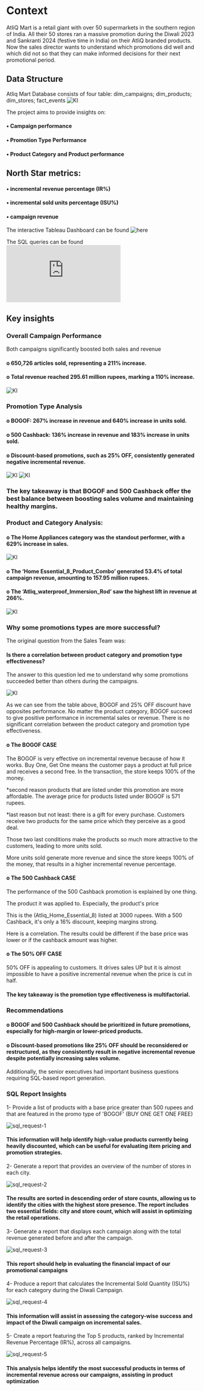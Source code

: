  # Context

AtliQ Mart is a retail giant with over 50 supermarkets in the southern region of India. All their 50 stores ran a massive promotion during the Diwali 2023 and Sankranti 2024 (festive time in India) on their AtliQ branded products. Now the sales director wants to understand which promotions did well and which did not so that they can make informed decisions for their next promotional period.

## Data Structure
Atliq Mart Database consists of four table: dim_campaigns; dim_products; dim_stores; fact_events
![KI](Read_me_images/Dataset_erd.png)

The project aims to provide insights on: 

#### • Campaign performance
#### • Promotion Type Performance
#### • Product Category and Product performance

## North Star metrics: 

#### • incremental revenue percentage (IR%)

#### • incremental sold units percentage (ISU%)

#### • campaign revenue

The interactive Tableau Dashboard can be found ![here](https://public.tableau.com/views/RC9SalesPromotionsAnalysis/RC9SalesPromotionsAnalysis?:language=fr-FR&:sid=&:redirect=auth&:display_count=n&:origin=viz_share_link)

The SQL queries can be found ![here](https://github.com/Madiba-Tessi/Retail-Campaign-Performance-Analysis-Insights-from-AtliQ-Mart-s-Festive-Promotions/blob/main/SQL_Queries_Resume_Project9.sql)


## Key insights

### Overall Campaign Performance

Both campaigns significantly boosted both sales and revenue   
 
#### o	650,726 articles sold, representing a 211% increase.
#### o	Total revenue reached 295.61 million rupees, marking a 110% increase.

![KI](Read_me_images/dashboard_header.png)

### Promotion Type Analysis

#### o	BOGOF: 267% increase in revenue and 640% increase in units sold.
#### o	500 Cashback: 136% increase in revenue and 183% increase in units sold.
#### o	Discount-based promotions, such as 25% OFF, consistently generated negative incremental revenue.

![KI](Read_me_images/IR_by_Promotion_Type.png)                                                   ![KI](Read_me_images/ISU_by_Promotion_Type.png)

### The key takeaway is that BOGOF and 500 Cashback offer the best balance between boosting sales volume and maintaining healthy margins.

### Product and Category Analysis:

#### o	The Home Appliances category was the standout performer, with a 629% increase in sales.

![KI](Read_me_images/ISU_by_Product_Category.png)

#### o	The ‘Home Essential_8_Product_Combo’ generated 53.4% of total campaign revenue, amounting to 157.95 million rupees.
#### o	The ‘Atliq_waterproof_Immersion_Rod’ saw the highest lift in revenue at 266%.

![KI](Read_me_images/IR_performance_by_products.png)

### Why some promotions types are more successful?
The original question from the Sales Team was: 
#### Is there a correlation between product category and promotion type effectiveness?

The answer to this question led me to understand why some promotions succeeded better than others during the campaigns.

![KI](Read_me_images/table.png)

As we can see from the table above, BOGOF and 25% OFF discount have opposites performance. No matter the product category, BOGOF succeed to give positive performance in incremental sales or revenue. 
There is no significant correlation between the product category and promotion type effectiveness. 

#### o	The BOGOF CASE
The BOGOF is very effective on incremental revenue because of how it works. Buy One, Get One means the customer pays a product at full price and receives a second free. In the transaction, the store keeps 100% of the money. 

*second reason
 products that are listed under this promotion are more affordable. The average price for products listed under BOGOF is 571 rupees. 
 
*last reason but not least: there is a gift for every purchase. Customers receive two products for the same price which they perceive as a good deal.

Those two last conditions make the products so much more attractive to the customers, leading to more units sold. 

More units sold generate more revenue and since the store keeps  100% of the money, that results in a higher incremental revenue percentage.  


#### o	The 500 Cashback CASE

The performance of the 500 Cashback promotion is explained by one thing.

The product it was applied to. Especially, the product's price
 
This is the (Atliq_Home_Essential_8) listed at 3000 rupees. 
With a 500 Cashback, it's only a 16% discount, keeping margins strong.

Here is a correlation. The results could be different if the base price was lower or if the cashback amount was higher. 

#### o	The 50% OFF CASE

50% OFF is appealing to customers. It drives sales UP but it is almost impossible to have a positive incremental revenue when the price is cut in half.

#### The key takeaway is the promotion type effectiveness is multifactorial. 

### Recommendations 

#### o	BOGOF and 500 Cashback should be prioritized in future promotions, especially for high-margin or lower-priced products.
#### o	Discount-based promotions like 25% OFF should be reconsidered or restructured, as they consistently result in negative incremental revenue despite potentially increasing sales volume.
















Additionally, the senior executives had important business questions requiring SQL-based report generation.

### SQL Report Insights 

1-	Provide a list of products with a base price greater than 500 rupees and that are featured in the promo type of 'BOGOF' (BUY ONE GET ONE FREE)

![sql_request-1](Read_me_images/sql_request-1.png)

#### This information will help identify high-value products currently being heavily discounted, which can be useful for evaluating item pricing and promotion strategies.

2-	Generate a report that provides an overview of the number of stores in each city.

![sql_request-2](Read_me_images/sql_request-2.png)

#### The results are sorted in descending order of store counts, allowing us to identify the cities with the highest store presence. The report includes two essential fields: city and store count, which will assist in optimizing the retail operations.

3-	Generate a report that displays each campaign along with the total revenue generated before and after the campaign.

![sql_request-3](Read_me_images/sql_request-3.png)
 
#### This report should help in evaluating the financial impact of our promotional campaigns

4-	 Produce a report that calculates the Incremental Sold Quantity (ISU%)  for each category during the Diwali Campaign.

![sql_request-4](Read_me_images/sql_request-4.png)

#### This information will assist in assessing the category-wise success and impact of the Diwali campaign on incremental sales.

5-	Create a report featuring the Top 5 products, ranked by Incremental Revenue Percentage (IR%), across all campaigns.

![sql_request-5](Read_me_images/sql_request-5.png)

#### This analysis helps identify the most successful products in terms of incremental revenue across our campaigns, assisting in product optimization
